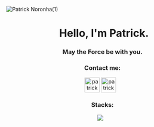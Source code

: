 ![Patrick Noronha(1)](https://github.com/patricknss/patricknss/assets/78814591/be2ea233-2246-4efd-ba28-f5fb755ba474)


<h1 align="center">   Hello, I'm Patrick.</h1>
<h3 align="center">   May the Force be with you.</h3>

<h3 align="center">   Contact me:</h3>
<p align="center">
<a href="https://instagram.com/patrickn.ss" target="blank"><img align="center" src="https://skillicons.dev/icons?i=instagram" alt="patricknss" height="40" width="40" /></a>
<a href="mailto:patrickskell@proton.me?subject=GitHub Message&body=" target="blank"><img align="center" src="https://upload.wikimedia.org/wikipedia/commons/7/7e/Gmail_icon_%282020%29.svg" alt="patricknss" height="40" width="40" /></a>
</p>

<h3 align="center">   Stacks:</h3>
<p align="center">
<a href="https://skillicons.dev">
<img src="https://skillicons.dev/icons?i=py,c,java,discord,bots,arduino&perline=14"/>
</a>
</p>





